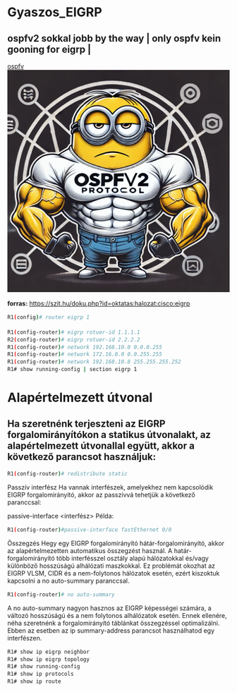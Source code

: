 # Gyaszos_EIGRP
## ospfv2 sokkal jobb by the way | only ospfv kein gooning for eigrp |
[ospfv](/ospfv.webp)
![OSPFv2 Minion](ospfv.webp)

__forras:__ https://szit.hu/doku.php?id=oktatas:halozat:cisco:eigrp




```bash 
R1(config)# router eigrp 1

R1(config-router)# eigrp rotuer-id 1.1.1.1
R2(config-router)# eigrp rotuer-id 2.2.2.2
R1(config-router)# network 192.168.10.0 0.0.0.255
R1(config-router)# network 172.16.0.0 0.0.255.255
R1(config-router)# network 192.168.10.8 255.255.255.252
R1# show running-config | section eigrp 1

```
# Alapértelmezett útvonal
## Ha szeretnénk terjeszteni az EIGRP forgalomirányítókon a statikus útvonalakt, az alapértelmezett útvonallal együtt, akkor a következő parancsot használjuk:
```bash 
R1(config-router)# redistribute static
```








Passzív interfész
Ha vannak interfészek, amelyekhez nem kapcsolódik EIGRP forgalomirányító, akkor az passzívvá tehetjük a következő paranccsal:

passive-interface <interfész>
Példa:
```bash 
R1(config-router)#passive-interface fastEthernet 0/0
```
Összegzés
Hegy egy EIGRP forgalomirányító hátár-forgalomirányító, akkor az alapértelmezetten automatikus összegzést használ. A határ-forgalomirányító több interfésszel osztály alapú hálózatokkal és/vagy különböző hosszúságú alhálózati maszkokkal. Ez problémát okozhat az EIGRP VLSM, CIDR és a nem-folytonos hálózatok esetén, ezért kiszoktuk kapcsolni a no auto-summary paranccsal.

```bash 
R1(config-router)# no auto-summary
```
A no auto-summary nagyon hasznos az EIGRP képességei számára, a változó hosszúságú és a nem folytonos alhálózatok esetén. Ennek ellenére, néha szeretnénk a forgalomirányító táblánkat összegzéssel optimalizálni. Ebben az esetben az ip summary-address parancsot használhatod egy interfészen.


```bash 
R1# show ip eigrp neighbor
R1# show ip eigrp topology
R1# show running-config
R1# show ip protocols
R1# show ip route
```
